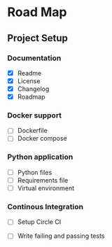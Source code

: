 # Road Map

## Project Setup

### Documentation
- [x] Readme
- [x] License
- [x] Changelog
- [x] Roadmap

### Docker support
- [ ] Dockerfile
- [ ] Docker compose

### Python application
- [ ] Python files
- [ ] Requirements file
- [ ] Virtual environment

### Continous Integration
- [ ] Setup Circle CI
- [ ] Write failing and passing tests

